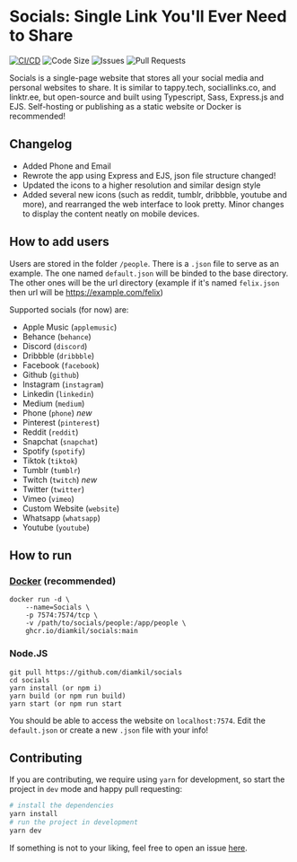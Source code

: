 # Socials: Single Link You'll Ever Need to Share

[![CI/CD](https://github.com/diamkil/socials/actions/workflows/main.yml/badge.svg)](https://github.com/diamkil/socials/actions/workflows/main.yml)
![Code Size](https://img.shields.io/github/languages/code-size/diamkil/socials?label=Code%20Size)
![Issues](https://img.shields.io/github/issues/diamkil/socials)
![Pull Requests](https://img.shields.io/github/issues-pr/diamkil/socials)

Socials is a single-page website that stores all your social media and personal websites to share. It is similar to tappy.tech, sociallinks.co, and linktr.ee, but open-source and built using Typescript, Sass, Express.js and EJS. Self-hosting or publishing as a static website or Docker is recommended!

## Changelog

- Added Phone and Email
- Rewrote the app using Express and EJS, json file structure changed!
- Updated the icons to a higher resolution and similar design style
- Added several new icons (such as reddit, tumblr, dribbble, youtube and more), and rearranged the web interface to look pretty. Minor changes to display the content neatly on mobile devices.

## How to add users

Users are stored in the folder `/people`. There is a `.json` file to serve as an example. The one named `default.json` will be binded to the base directory. The other ones will be the url directory (example if it's named `felix.json` then url will be https://example.com/felix)

Supported socials (for now) are:

- Apple Music (`applemusic`)
- Behance (`behance`)
- Discord (`discord`)
- Dribbble (`dribbble`)
- Facebook (`facebook`)
- Github (`github`)
- Instagram (`instagram`)
- Linkedin (`linkedin`)
- Medium (`medium`)
- Phone (`phone`) _new_
- Pinterest (`pinterest`)
- Reddit (`reddit`)
- Snapchat (`snapchat`)
- Spotify (`spotify`)
- Tiktok (`tiktok`)
- Tumblr (`tumblr`)
- Twitch (`twitch`) _new_
- Twitter (`twitter`)
- Vimeo (`vimeo`)
- Custom Website (`website`)
- Whatsapp (`whatsapp`)
- Youtube (`youtube`)

## How to run

### [Docker](https://github.com/diamkil/socials/pkgs/container/socials) (recommended)

```
docker run -d \
    --name=Socials \
    -p 7574:7574/tcp \
    -v /path/to/socials/people:/app/people \
    ghcr.io/diamkil/socials:main
```

### Node.JS

```
git pull https://github.com/diamkil/socials
cd socials
yarn install (or npm i)
yarn build (or npm run build)
yarn start (or npm run start
```

You should be able to access the website on `localhost:7574`. Edit the `default.json` or create a new `.json` file with your info!

## Contributing

If you are contributing, we require using `yarn` for development, so start the project in `dev` mode and happy pull requesting:

```bash
# install the dependencies
yarn install
# run the project in development
yarn dev
```

If something is not to your liking, feel free to open an issue [here](https://github.com/diamkil/socials/issues).
